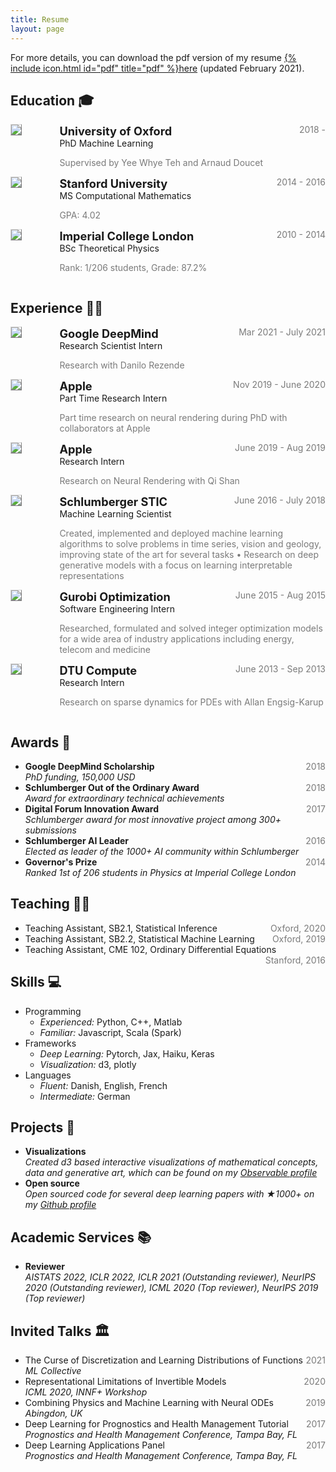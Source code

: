 ```yaml
---
title: Resume
layout: page
---
```


For more details, you can download the pdf version of my resume [{% include icon.html id="pdf" title="pdf" %}here](https://github.com/EmilienDupont/emiliendupont.github.io/raw/master/emilien_resume.pdf) (updated February 2021).

## Education 🎓

<!-- PhD -->
<div style="display:flex;">

  <div style="flex:0.5; padding-right:5%">
    <img src="{{ site.url }}/imgs/resume-icons/oxford.png" style="align:left; border: 1px solid #d3d3d3; border-style: outset;">
  </div>

  <div style="flex:4;">
    <p style="margin:0px">
      <b style="font-size: 130%;">University of Oxford</b>
      <span style="float:right; color:#7a7a7a;">2018 -</span>
    </p>
    PhD Machine Learning<br>
    <p style="color:#7a7a7a">
      Supervised by Yee Whye Teh and Arnaud Doucet
    </p>
  </div>

</div>


<!-- MS -->
<div style="display:flex;">

  <div style="flex:0.5; padding-right:5%">
    <img src="{{ site.url }}/imgs/resume-icons/stanford.png" style="align:left; border: 1px solid #d3d3d3; border-style: outset;">
  </div>

  <div style="flex:4;">
    <p style="margin:0px">
      <b style="font-size: 130%;">Stanford University</b>
      <span style="float:right; color:#7a7a7a;">2014 - 2016</span>
    </p>
    MS Computational Mathematics<br>
    <p style="color:#7a7a7a">
      GPA: 4.02
    </p>
  </div>

</div>


<!-- BSc -->
<div style="display:flex;">

  <div style="flex:0.5; padding-right:5%">
    <img src="{{ site.url }}/imgs/resume-icons/imperial.png" style="align:left; border: 1px solid #d3d3d3; border-style: outset;">
  </div>

  <div style="flex:4;">
    <p style="margin:0px">
      <b style="font-size: 130%;">Imperial College London</b>
      <span style="float:right; color:#7a7a7a;">2010 - 2014</span>
    </p>
    BSc Theoretical Physics<br>
    <p style="color:#7a7a7a">
      Rank: 1/206 students, Grade: 87.2%
    </p>
  </div>

</div>


## Experience 👨‍💼

<!-- Deepmind internship-->
<div style="display:flex;">

  <div style="flex:0.5; padding-right:5%">
    <img src="{{ site.url }}/imgs/resume-icons/deepmind.png" style="align:left; border: 1px solid #d3d3d3; border-style: outset;">
  </div>

  <div style="flex:4;">
    <p style="margin:0px">
      <b style="font-size: 130%;">Google DeepMind</b>
      <span style="float:right; color:#7a7a7a;">Mar 2021 - July 2021</span>
    </p>
    Research Scientist Intern<br>
    <p style="color:#7a7a7a">
      Research with Danilo Rezende
    </p>
  </div>

</div>


<!-- Apple Part Time-->
<div style="display:flex;">

  <div style="flex:0.5; padding-right:5%">
    <img src="{{ site.url }}/imgs/resume-icons/apple.png" style="align:left; border: 1px solid #d3d3d3; border-style: outset;">
  </div>

  <div style="flex:4;">
    <p style="margin:0px">
      <b style="font-size: 130%;">Apple</b>
      <span style="float:right; color:#7a7a7a;">Nov 2019 - June 2020</span>
    </p>
    Part Time Research Intern<br>
    <p style="color:#7a7a7a">
      Part time research on neural rendering during PhD with collaborators at Apple
    </p>
  </div>

</div>

<!-- Apple Internship-->
<div style="display:flex;">

  <div style="flex:0.5; padding-right:5%">
    <img src="{{ site.url }}/imgs/resume-icons/apple.png" style="align:left; border: 1px solid #d3d3d3; border-style: outset;">
  </div>

  <div style="flex:4;">
    <p style="margin:0px">
      <b style="font-size: 130%;">Apple</b>
      <span style="float:right; color:#7a7a7a;">June 2019 - Aug 2019</span>
    </p>
    Research Intern<br>
    <p style="color:#7a7a7a">
      Research on Neural Rendering with Qi Shan
    </p>
  </div>

</div>

<!-- STIC -->
<div style="display:flex;">

  <div style="flex:0.5; padding-right:5%">
    <img src="{{ site.url }}/imgs/resume-icons/stic.png" style="align:left; border: 1px solid #d3d3d3; border-style: outset;">
  </div>

  <div style="flex:4;">
    <p style="margin:0px">
      <b style="font-size: 130%;">Schlumberger STIC</b>
      <span style="float:right; color:#7a7a7a;">June 2016 - July 2018</span>
    </p>
    Machine Learning Scientist<br>
    <p style="color:#7a7a7a">
      Created, implemented and deployed machine learning algorithms to solve problems in time series, vision and geology, improving state of the art for several tasks &bull; Research on deep generative models with a focus on learning interpretable representations
    </p>
  </div>

</div>


<!-- Gurobi -->
<div style="display:flex;">

  <div style="flex:0.5; padding-right:5%">
    <img src="{{ site.url }}/imgs/resume-icons/gurobi.png" style="align:left; border: 1px solid #d3d3d3; border-style: outset;">
  </div>

  <div style="flex:4;">
    <p style="margin:0px">
      <b style="font-size: 130%;">Gurobi Optimization</b>
      <span style="float:right; color:#7a7a7a;">June 2015 - Aug 2015</span>
    </p>
    Software Engineering Intern<br>
    <p style="color:#7a7a7a">
      Researched, formulated and solved integer optimization models for a wide area of industry applications including energy, telecom and medicine
    </p>
  </div>

</div>


<!-- DTU -->
<div style="display:flex;">

  <div style="flex:0.5; padding-right:5%">
    <img src="{{ site.url }}/imgs/resume-icons/dtu.png" style="align:left; border: 1px solid #d3d3d3; border-style: outset;">
  </div>

  <div style="flex:4;">
    <p style="margin:0px">
      <b style="font-size: 130%;">DTU Compute</b>
      <span style="float:right; color:#7a7a7a;">June 2013 - Sep 2013</span>
    </p>
    Research Intern<br>
    <p style="color:#7a7a7a">
      Research on sparse dynamics for PDEs with Allan Engsig-Karup
    </p>
  </div>

</div>


## Awards 🌟

<ul>
  <li>
    <b>Google DeepMind Scholarship</b>
    <span style="float:right; color:#7a7a7a;">2018</span> <br>
    <i>PhD funding, 150,000 USD</i>
  </li>

  <li>
    <b>Schlumberger Out of the Ordinary Award</b>
    <span style="float:right; color:#7a7a7a;">2018</span> <br>
    <i>Award for extraordinary technical achievements</i>
  </li>

  <li>
    <b>Digital Forum Innovation Award</b>
    <span style="float:right; color:#7a7a7a;">2017</span> <br>
    <i>Schlumberger award for most innovative project among 300+ submissions</i>
  </li>

  <li>
    <b>Schlumberger AI Leader</b>
    <span style="float:right; color:#7a7a7a;">2016</span> <br>
    <i>Elected as leader of the 1000+ AI community within Schlumberger</i>
  </li>

  <li>
    <b>Governor's Prize</b>
    <span style="float:right; color:#7a7a7a;">2014</span> <br>
    <i>Ranked 1st of 206 students in Physics at Imperial College London</i>
  </li>
</ul>


## Teaching 👨‍🏫

<ul>
  <li>
    Teaching Assistant, SB2.1, Statistical Inference
    <span style="float:right; color:#7a7a7a;">Oxford, 2020</span> <br>
  </li>

  <li>
    Teaching Assistant, SB2.2, Statistical Machine Learning
    <span style="float:right; color:#7a7a7a;">Oxford, 2019</span> <br>
  </li>

  <li>
    Teaching Assistant, CME 102, Ordinary Differential Equations
    <span style="float:right; color:#7a7a7a;">Stanford, 2016</span> <br>
  </li>
</ul>

## Skills 💻

<ul>
  <li>
    Programming
    <ul>
      <li>
        <i>Experienced:</i> Python, C++, Matlab
      </li>
      <li>
        <i>Familiar:</i> Javascript, Scala (Spark)
      </li>
    </ul>
  </li>

  <li>
    Frameworks
    <ul>
      <li>
        <i>Deep Learning:</i> Pytorch, Jax, Haiku, Keras
      </li>
      <li>
        <i>Visualization:</i> d3, plotly
      </li>
    </ul>
  </li>

  <li>
    Languages
    <ul>
      <li>
        <i>Fluent:</i> Danish, English, French
      </li>
      <li>
        <i>Intermediate:</i> German
      </li>
    </ul>
  </li>
</ul>


## Projects 🌱

<ul>
  <li>
    <b>Visualizations</b><br>
    <i>Created d3 based interactive visualizations of mathematical concepts, data and generative art, which can be found on my <a href="https://observablehq.com/@emiliendupont">Observable profile</a></i>
  </li>

  <li>
    <b>Open source</b><br>
    <i>Open sourced code for several deep learning papers with &#9733;1000+ on my <a href="https://github.com/EmilienDupont">Github profile</a></i>
  </li>

</ul>


## Academic Services 📚
<ul>
  <li>
  <b>Reviewer</b><br>
  <i>AISTATS 2022, ICLR 2022, ICLR 2021 (Outstanding reviewer), NeurIPS 2020 (Outstanding reviewer), ICML 2020 (Top reviewer), NeurIPS 2019 (Top reviewer)</i>
  </li>
</ul>


## Invited Talks 🏛️

<ul>
  <li>
    The Curse of Discretization and Learning Distributions of Functions
    <span style="float:right; color:#7a7a7a;">2021</span> <br>
    <i>ML Collective</i>
  </li>
  <li>
    Representational Limitations of Invertible Models
    <span style="float:right; color:#7a7a7a;">2020</span> <br>
    <i>ICML 2020, INNF+ Workshop</i>
  </li>
  <li>
    Combining Physics and Machine Learning with Neural ODEs
    <span style="float:right; color:#7a7a7a;">2019</span> <br>
    <i>Abingdon, UK</i>
  </li>

  <li>
    Deep Learning for Prognostics and Health Management Tutorial
    <span style="float:right; color:#7a7a7a;">2017</span> <br>
    <i>Prognostics and Health Management Conference, Tampa Bay, FL</i>
  </li>

  <li>
    Deep Learning Applications Panel
    <span style="float:right; color:#7a7a7a;">2017</span> <br>
    <i>Prognostics and Health Management Conference, Tampa Bay, FL</i>
  </li>
</ul>
